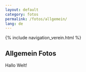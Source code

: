 ```yaml
---
layout: default
category: fotos
permalink: /fotos/allgemein/
lang: de
---
```


{% include navigation_verein.html %}

## Allgemein Fotos

Hallo Welt!
